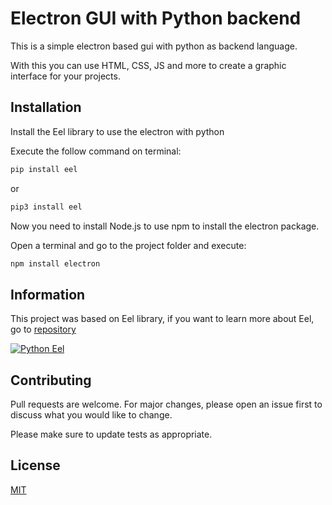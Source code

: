 # Electron GUI with Python backend

This is a simple electron based gui with python as backend language.

With this you can use HTML, CSS, JS and more to create a graphic interface for your projects.

## Installation

Install the Eel library to use the electron with python

Execute the follow command on terminal:
```bash
pip install eel
```
or
```bash
pip3 install eel
```

Now you need to install Node.js to use npm to install the electron package.

Open a terminal and go to the project folder and execute:

```bash
npm install electron
```

## Information

This project was based on Eel library, if you want to learn more about Eel, go to [repository](https://github.com/samuelhwilliams/Eel)

[![Python Eel](https://img.shields.io/badge/Python-EEL-blue?style=for-the-badge&logo=python)](https://pypi.org/project/Eel/)

## Contributing
Pull requests are welcome. For major changes, please open an issue first to discuss what you would like to change.

Please make sure to update tests as appropriate.

## License
[MIT](https://choosealicense.com/licenses/mit/)
